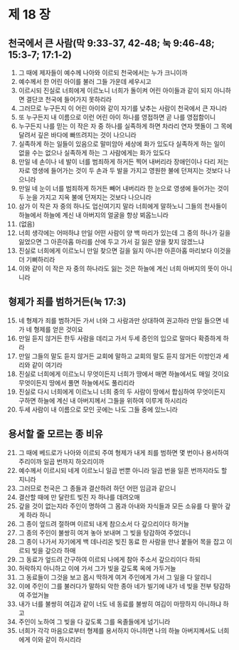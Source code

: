 # 제 18 장

## 천국에서 큰 사람(막 9:33-37, 42-48; 눅 9:46-48; 15:3-7; 17:1-2)
1. 그 때에 제자들이 예수께 나아와 이르되 천국에서는 누가 크니이까 
2. 예수께서 한 어린 아이를 불러 그들 가운데 세우시고 
3. 이르시되 진실로 너희에게 이르노니 너희가 돌이켜 어린 아이들과 같이 되지 아니하면 결단코 천국에 들어가지 못하리라 
4. 그러므로 누구든지 이 어린 아이와 같이 자기를 낮추는 사람이 천국에서 큰 자니라 
5. 또 누구든지 내 이름으로 이런 어린 아이 하나를 영접하면 곧 나를 영접함이니 
6. 누구든지 나를 믿는 이 작은 자 중 하나를 실족하게 하면 차라리 연자 맷돌이 그 목에 달려서 깊은 바다에 빠뜨려지는 것이 나으니라 
7. 실족하게 하는 일들이 있음으로 말미암아 세상에 화가 있도다 실족하게 하는 일이 없을 수는 없으나 실족하게 하는 그 사람에게는 화가 있도다 
8. 만일 네 손이나 네 발이 너를 범죄하게 하거든 찍어 내버리라 장애인이나 다리 저는 자로 영생에 들어가는 것이 두 손과 두 발을 가지고 영원한 불에 던져지는 것보다 나으니라 
9. 만일 네 눈이 너를 범죄하게 하거든 빼어 내버리라 한 눈으로 영생에 들어가는 것이 두 눈을 가지고 지옥 불에 던져지는 것보다 나으니라 
10. 삼가 이 작은 자 중의 하나도 업신여기지 말라 너희에게 말하노니 그들의 천사들이 하늘에서 하늘에 계신 내 아버지의 얼굴을 항상 뵈옵느니라 
11. (없음) 
12. 너희 생각에는 어떠하냐 만일 어떤 사람이 양 백 마리가 있는데 그 중의 하나가 길을 잃었으면 그 아흔아홉 마리를 산에 두고 가서 길 잃은 양을 찾지 않겠느냐 
13. 진실로 너희에게 이르노니 만일 찾으면 길을 잃지 아니한 아흔아홉 마리보다 이것을 더 기뻐하리라 
14. 이와 같이 이 작은 자 중의 하나라도 잃는 것은 하늘에 계신 너희 아버지의 뜻이 아니니라 
## 형제가 죄를 범하거든(눅 17:3)
15. 네 형제가 죄를 범하거든 가서 너와 그 사람과만 상대하여 권고하라 만일 들으면 네가 네 형제를 얻은 것이요 
16. 만일 듣지 않거든 한두 사람을 데리고 가서 두세 증인의 입으로 말마다 확증하게 하라 
17. 만일 그들의 말도 듣지 않거든 교회에 말하고 교회의 말도 듣지 않거든 이방인과 세리와 같이 여기라 
18. 진실로 너희에게 이르노니 무엇이든지 너희가 땅에서 매면 하늘에서도 매일 것이요 무엇이든지 땅에서 풀면 하늘에서도 풀리리라 
19. 진실로 다시 너희에게 이르노니 너희 중의 두 사람이 땅에서 합심하여 무엇이든지 구하면 하늘에 계신 내 아버지께서 그들을 위하여 이루게 하시리라 
20. 두세 사람이 내 이름으로 모인 곳에는 나도 그들 중에 있느니라 
## 용서할 줄 모르는 종 비유
21. 그 때에 베드로가 나아와 이르되 주여 형제가 내게 죄를 범하면 몇 번이나 용서하여 주리이까 일곱 번까지 하오리이까 
22. 예수께서 이르시되 네게 이르노니 일곱 번뿐 아니라 일곱 번을 일흔 번까지라도 할지니라 
23. 그러므로 천국은 그 종들과 결산하려 하던 어떤 임금과 같으니 
24. 결산할 때에 만 달란트 빚진 자 하나를 데려오매 
25. 갚을 것이 없는지라 주인이 명하여 그 몸과 아내와 자식들과 모든 소유를 다 팔아 갚게 하라 하니 
26. 그 종이 엎드려 절하며 이르되 내게 참으소서 다 갚으리이다 하거늘 
27. 그 종의 주인이 불쌍히 여겨 놓아 보내며 그 빚을 탕감하여 주었더니 
28. 그 종이 나가서 자기에게 백 데나리온 빚진 동료 한 사람을 만나 붙들어 목을 잡고 이르되 빚을 갚으라 하매 
29. 그 동료가 엎드려 간구하여 이르되 나에게 참아 주소서 갚으리이다 하되 
30. 허락하지 아니하고 이에 가서 그가 빚을 갚도록 옥에 가두거늘 
31. 그 동료들이 그것을 보고 몹시 딱하게 여겨 주인에게 가서 그 일을 다 알리니 
32. 이에 주인이 그를 불러다가 말하되 악한 종아 네가 빌기에 내가 네 빚을 전부 탕감하여 주었거늘 
33. 내가 너를 불쌍히 여김과 같이 너도 네 동료를 불쌍히 여김이 마땅하지 아니하냐 하고 
34. 주인이 노하여 그 빚을 다 갚도록 그를 옥졸들에게 넘기니라 
35. 너희가 각각 마음으로부터 형제를 용서하지 아니하면 나의 하늘 아버지께서도 너희에게 이와 같이 하시리라


